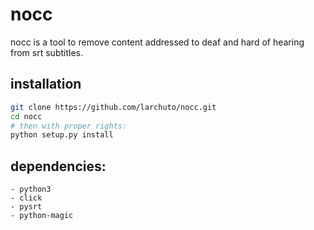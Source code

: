 # nocc
nocc is a tool to remove content addressed to deaf and hard of hearing from srt subtitles.

## installation
```sh
git clone https://github.com/larchuto/nocc.git
cd nocc
# then with proper rights:
python setup.py install
```

## dependencies:
    - python3
    - click
    - pysrt
    - python-magic
